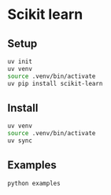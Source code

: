 # Scikit learn

## Setup

```sh
uv init
uv venv
source .venv/bin/activate
uv pip install scikit-learn
```

## Install

```sh
uv venv
source .venv/bin/activate
uv sync
```

## Examples

```sh
python examples